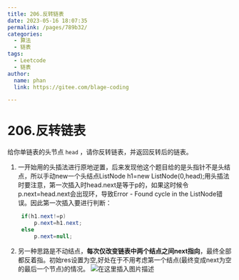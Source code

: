 ```yaml
---
title: 206.反转链表
date: 2023-05-16 18:07:35
permalink: /pages/789b32/
categories: 
  - 算法
  - 链表
tags: 
  - Leetcode
  - 链表
author: 
  name: phan
  link: https://gitee.com/blage-coding

---
```

# 206.反转链表

给你单链表的头节点 `head` ，请你反转链表，并返回反转后的链表。

1. 一开始用的头插法进行原地逆置，后来发现他这个题目给的是头指针不是头结点，所以手动new一个头结点ListNode h1=new ListNode(0,head);用头插法时要注意，第一次插入时head.next是等于p的，如果这时候令p.next=head.next会出现环，导致Error - Found cycle in the ListNode错误。因此第一次插入要进行判断：

   ```java
    if(h1.next!=p)
        p.next=h1.next;
    else
        p.next=null;
   ```

2. 另一种思路是不动结点，**每次仅改变链表中两个结点之间next指向**，最终全部都反着指。初始res设置为空,好处在于不用考虑第一个结点(最终变成next为空的最后一个节点)的情况。
![在这里插入图片描述](https://cdn.staticaly.com/gh/blage-coding/picx-images-hosting@master/20230516/e9e471ed06dd481e972be04a6f230cad.gcxh0erkyvc.webp)